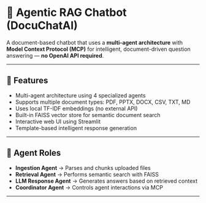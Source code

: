 # 🧠 Agentic RAG Chatbot (DocuChatAI)

A document-based chatbot that uses a **multi-agent architecture** with **Model Context Protocol (MCP)** for intelligent, document-driven question answering — **no OpenAI API required**.

---

## 🚀 Features

- Multi-agent architecture using 4 specialized agents
- Supports multiple document types: PDF, PPTX, DOCX, CSV, TXT, MD
- Uses local TF-IDF embeddings (no external API)
- Built-in FAISS vector store for semantic document search
- Interactive web UI using Streamlit
- Template-based intelligent response generation

---

## 🧠 Agent Roles

- **Ingestion Agent** → Parses and chunks uploaded files
- **Retrieval Agent** → Performs semantic search with FAISS
- **LLM Response Agent** → Generates answers based on retrieved context
- **Coordinator Agent** → Controls agent interactions via MCP

---

